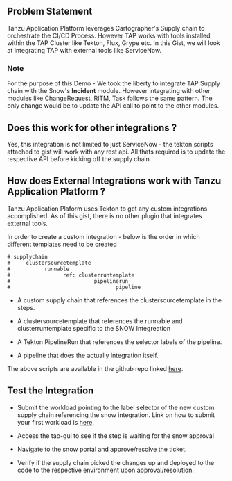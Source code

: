 ## Problem Statement

Tanzu Application Platform leverages Cartographer's Supply chain to orchestrate the CI/CD Process. However TAP works with tools installed within the TAP Cluster like Tekton, Flux, Grype etc. 
In this Gist, we will look at integrating TAP with external tools like ServiceNow.

### Note

For the purpose of this Demo - We took the liberty to integrate TAP Supply chain with the Snow's **Incident** module. However integrating with other modules like ChangeRequest, RITM, Task follows the same pattern. The only change would be to update the API call to point to the other modules.

## Does this work for other integrations ?

Yes, this integration is not limited to just ServiceNow - the tekton scripts attached to gist will work with any rest api. All thats required is to update the respective API before kicking off the supply chain.

## How does External Integrations work with Tanzu Application Platform ?

Tanzu Application Plaform uses Tekton to get any custom integrations accomplished. As of this gist, there is no other plugin that integrates external tools.

In order to create a custom integration - below is the order in which different templates need to be created

```
# supplychain 
#     clustersourcetemplate
#           runnable
#                 ref: clusterruntemplate
#                           pipelinerun
#                                  pipeline
```

* A custom supply chain that references the clustersourcetemplate in the steps.

* A clustersourcetemplate that references the runnable and clusterruntemplate specific to the SNOW Integreation 

* A Tekton PipelineRun that references the selector labels of the pipeline.

* A pipeline that does the actually integration itself. 


The above scripts are available in the github repo linked [here](https://github.com/gowthamshankar99/tanzu_tap_snow_integration). 

## Test the Integration 

 * Submit the workload pointing to the label selector of the new custom supply chain referencing the snow integration. Link on how to submit your first workload is [here](https://docs.vmware.com/en/VMware-Tanzu-Application-Platform/1.2/tap/GUID-getting-started-deploy-first-app.html).
 
 * Access the tap-gui to see if the step is waiting for the snow approval 
 
 * Navigate to the snow portal and approve/resolve the ticket.
 
 * Verify if the supply chain picked the changes up and deployed to the code to the respective environment upon approval/resolution.




